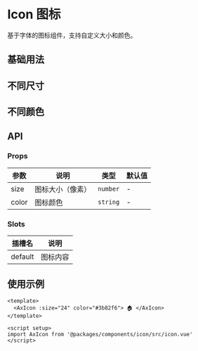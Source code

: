 # Icon 图标

基于字体的图标组件，支持自定义大小和颜色。

## 基础用法

<demo src="./demos/basic.vue"></demo>

## 不同尺寸

<demo src="./demos/sizes.vue"></demo>

## 不同颜色

<demo src="./demos/colors.vue"></demo>

## API

### Props

| 参数  | 说明             | 类型     | 默认值 |
| ----- | ---------------- | -------- | ------ |
| size  | 图标大小（像素） | `number` | -      |
| color | 图标颜色         | `string` | -      |

### Slots

| 插槽名  | 说明     |
| ------- | -------- |
| default | 图标内容 |

## 使用示例

```vue
<template>
  <AxIcon :size="24" color="#3b82f6"> 🏠 </AxIcon>
</template>

<script setup>
import AxIcon from '@packages/components/icon/src/icon.vue'
</script>
```
